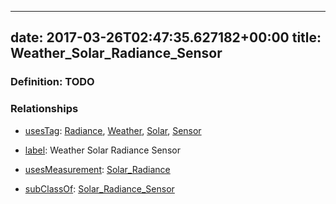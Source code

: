 
---
date: 2017-03-26T02:47:35.627182+00:00
title: Weather_Solar_Radiance_Sensor
---
### Definition: TODO

### Relationships

* [usesTag](https://brickschema.org/schema/1.0/BrickFrame#usesTag): [Radiance](https://brickschema.org/schema/1.0/BrickTag#Radiance), [Weather](https://brickschema.org/schema/1.0/BrickTag#Weather), [Solar](https://brickschema.org/schema/1.0/BrickTag#Solar), [Sensor](https://brickschema.org/schema/1.0/BrickTag#Sensor)

* [label](http://www.w3.org/2000/01/rdf-schema#label): Weather Solar Radiance Sensor

* [usesMeasurement](https://brickschema.org/schema/1.0/BrickFrame#usesMeasurement): [Solar_Radiance](https://brickschema.org/schema/1.0/Brick#Solar_Radiance)

* [subClassOf](http://www.w3.org/2000/01/rdf-schema#subClassOf): [Solar_Radiance_Sensor](https://brickschema.org/schema/1.0/Brick#Solar_Radiance_Sensor)
